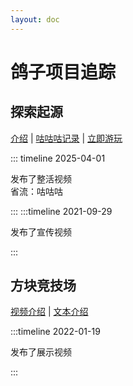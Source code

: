 ```yaml
---
layout: doc
---
```


# 鸽子项目追踪

## 探索起源

[介绍](https://www.bilibili.com/video/BV1z64y1879Z) | [咕咕咕记录](https://eo.bugjump.net/) | [立即游玩](https://www.bilibili.com/video/BV1GJ411x7h7)

::: timeline 2025-04-01

发布了整活视频<br />
省流：咕咕咕

:::
:::timeline 2021-09-29

发布了宣传视频

:::

## 方块竞技场

[视频介绍](https://www.bilibili.com/video/BV1uq4y1C7LW) | [文本介绍](https://www.bilibili.com/opus/616703260133109112)

:::timeline 2022-01-19

发布了展示视频

:::

